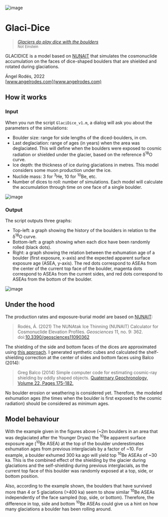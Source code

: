 ![image](https://user-images.githubusercontent.com/53089531/173842728-4790a738-5ac7-4383-b151-a57a44aef994.png)

# Glaci-Dice

>[*Glaciers do play dice with the boulders*](https://en.wiktionary.org/wiki/God_does_not_play_dice_with_the_universe)  
> <sub>Not Einstein</sub>

GLACIDICE is a model based on [NUNAIT](https://github.com/angelrodes/NUNAIT) that simulates the cosmonuclide accumulation on the faces of dice-shaped boulders that are shielded and rotated during glaciations.

Ángel Rodés, 2022  
[www.angelrodes.com](www.angelrodes.com)


## How it works

### Input 

When you run the script ```GlaciDice_v1.m```, a dialog will ask you about the parameters of the simulations:

- Boulder size: range for side lengths of the diced-boulders, in cm.
- Last deglaciation: range of ages (in years) when the area was deglaciated. This will define when the boulders were exposed to cosmic radiation or shielded under the glacier, based on the reference δ<sup>18</sup>O curve.
- Ice depth: the thickness of ice during glaciations in metres. This model considers some muon production under the ice.
- Nuclide mass: 3 for <sup>3</sup>He, 10 for <sup>10</sup>Be, etc.
- Number of dices to roll: number of simulations. Each model will calculate the accumulation through time on one face of a single boulder.

![image](https://user-images.githubusercontent.com/53089531/173845895-d71de27a-66a2-4f9b-9982-d5cecf9a91c3.png)

### Output

The script outputs three graphs:

- Top-left: a graph showing the history of the boulders in relation to the δ<sup>18</sup>O curve.
- Bottom-left: a graph showing when each dice have been randomly rolled (black dots).
- Right: a graph showing the relation between the exhumation age of a boulder (first exposure, x-axis) and the expected apparent surface exposure age (ASEA, y-axis). The red dots correspond to ASEAs from the center of the current top face of the boulder, magenta dots correspond to ASEAs from the current sides, and red dots correspond to ASEAs from the bottom of the boulder.

![image](https://user-images.githubusercontent.com/53089531/173847177-21ab72d9-0d57-4e9b-8e59-a5953dfceb78.png)

## Under the hood

The production rates and exposure-burial model are based on [NUNAIT](https://github.com/angelrodes/NUNAIT):

>Rodés, Á. (2021) The NUNAtak Ice Thinning (NUNAIT) Calculator for Cosmonuclide Elevation Profiles. *Geosciences* 11, no. 9: 362. doi:[10.3390/geosciences11090362](https://doi.org/10.3390/geosciences11090362)

The shielding of the side and bottom faces of the dices are approximated using [this approach](https://github.com/angelrodes/Shielding_of_dice-shaped_boulders). I generated synthetic cubes and calculated the shelf-shielding correction at the center of sides and bottom faces using Balco (2014):

> Greg Balco (2014) Simple computer code for estimating cosmic-ray shielding by oddly shaped objects. [Quaternary Geochronology, Volume 22, Pages 175-182.](https://doi.org/10.1016/j.quageo.2013.12.002)

No boulder erosion or weathering is considered yet. Therefore, the modeled exhumation ages (the times when the boulder is first exposed to the cosmic radiation) should be considered as minimum ages.

## Model behaviour 

With the example given in the figures above (~2m boulders in an area that was deglaciated after the Younger Dryas) the <sup>10</sup>Be apparent surface exposure age (<sup>10</sup>Be ASEA) at the top of the boulder underestimates exhumation ages from previous interglacials by a factor of ~10. For example, a boulder exhumed 300 ka ago will yield top <sup>10</sup>Be ASEAs of ~30 ka. This is the combined effect of the shielding by the glacier during glaciations and the self-shielding during previous interglacials, as the current top face of this boulder was randomly exposed at a top, side, or bottom position.

Also, according to the example shown, the boulders that have survived more than 4 or 5 glaciations (>400 ka) seem to show similar <sup>10</sup>Be ASEAs independently of the face sampled (top, side, or bottom). Therefore, the difference in top, side and bottom <sup>10</sup>Be ASEAs could give us a hint on how many glaciations a boulder has been rolling around.
